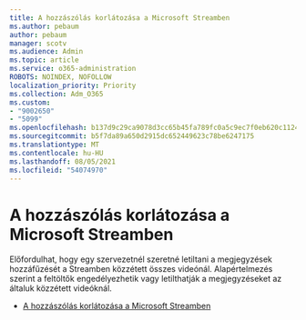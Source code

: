 ```yaml
---
title: A hozzászólás korlátozása a Microsoft Streamben
ms.author: pebaum
author: pebaum
manager: scotv
ms.audience: Admin
ms.topic: article
ms.service: o365-administration
ROBOTS: NOINDEX, NOFOLLOW
localization_priority: Priority
ms.collection: Adm_O365
ms.custom:
- "9002650"
- "5099"
ms.openlocfilehash: b137d9c29ca9078d3cc65b45fa789fc0a5c9ec7f0eb620c1124bf09ed6bfa852
ms.sourcegitcommit: b5f7da89a650d2915dc652449623c78be6247175
ms.translationtype: MT
ms.contentlocale: hu-HU
ms.lasthandoff: 08/05/2021
ms.locfileid: "54074970"
---
```

# <a name="restrict-commenting-in-microsoft-stream"></a>A hozzászólás korlátozása a Microsoft Streamben

Előfordulhat, hogy egy szervezetnél szeretné letiltani a megjegyzések hozzáfűzését a Streamben közzétett összes videónál. Alapértelmezés szerint a feltöltők engedélyezhetik vagy letilthatják a megjegyzéseket az általuk közzétett videóknál.

- [A hozzászólás korlátozása a Microsoft Streamben](https://docs.microsoft.com/stream/portal-disable-comments)
